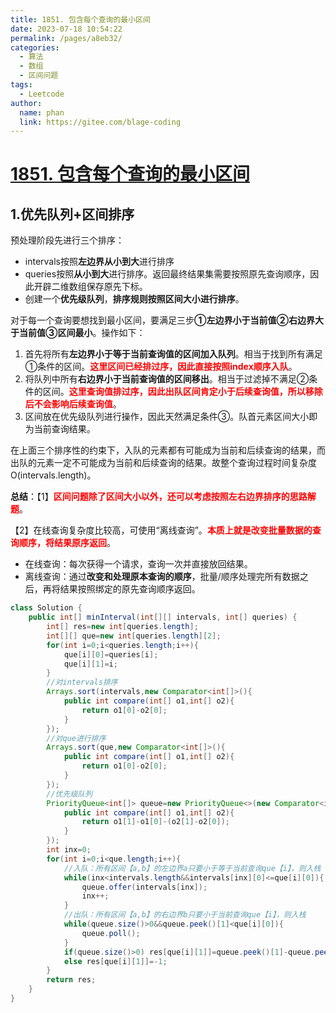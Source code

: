 ```yaml
---
title: 1851. 包含每个查询的最小区间
date: 2023-07-18 10:54:22
permalink: /pages/a8eb32/
categories:
  - 算法
  - 数组
  - 区间问题
tags:
  - Leetcode
author: 
  name: phan
  link: https://gitee.com/blage-coding
---
```

# [1851. 包含每个查询的最小区间](https://leetcode.cn/problems/minimum-interval-to-include-each-query/)

## 1.优先队列+区间排序

预处理阶段先进行三个排序：

- intervals按照**左边界从小到大**进行排序
- queries按照**从小到大**进行排序。返回最终结果集需要按照原先查询顺序，因此开辟二维数组保存原先下标。
- 创建一个**优先级队列**，**排序规则按照区间大小进行排序**。

对于每一个查询要想找到最小区间，要满足三步**①左边界小于当前值②右边界大于当前值③区间最小**。操作如下：

1. 首先将所有**左边界小于等于当前查询值的区间加入队列**。相当于找到所有满足①条件的区间。<font color="red">**这里区间已经排过序，因此直接按照index顺序入队**</font>。
2. 将队列中所有**右边界小于当前查询值的区间移出**。相当于过滤掉不满足②条件的区间。<font color="red">**这里查询值排过序，因此出队区间肯定小于后续查询值，所以移除后不会影响后续查询值**</font>。
3. 区间放在优先级队列进行操作，因此天然满足条件③。队首元素区间大小即为当前查询结果。

在上面三个排序性的约束下，入队的元素都有可能成为当前和后续查询的结果，而出队的元素一定不可能成为当前和后续查询的结果。故整个查询过程时间复杂度O(intervals.length)。

**总结**：【1】<font color="red">**区间问题除了区间大小以外，还可以考虑按照左右边界排序的思路解题**</font>。

【2】在线查询复杂度比较高，可使用“离线查询”。<font color="red">**本质上就是改变批量数据的查询顺序，将结果原序返回**</font>。

- 在线查询：每次获得一个请求，查询一次并直接放回结果。
- 离线查询：通过**改变和处理原本查询的顺序**，批量/顺序处理完所有数据之后，再将结果按照绑定的原先查询顺序返回。

```java
class Solution {
    public int[] minInterval(int[][] intervals, int[] queries) {
        int[] res=new int[queries.length];
        int[][] que=new int[queries.length][2];
        for(int i=0;i<queries.length;i++){
            que[i][0]=queries[i];
            que[i][1]=i;
        }
        //对intervals排序
        Arrays.sort(intervals,new Comparator<int[]>(){
            public int compare(int[] o1,int[] o2){
                return o1[0]-o2[0];
            }
        });
        //对que进行排序
        Arrays.sort(que,new Comparator<int[]>(){
            public int compare(int[] o1,int[] o2){
                return o1[0]-o2[0];
            }
        });
        //优先级队列
        PriorityQueue<int[]> queue=new PriorityQueue<>(new Comparator<int[]>(){
            public int compare(int[] o1,int[] o2){
                return o1[1]-o1[0]-(o2[1]-o2[0]);
            }
        });
        int inx=0;
        for(int i=0;i<que.length;i++){
            //入队：所有区间【a,b】的左边界a只要小于等于当前查询que【i】，则入栈
            while(inx<intervals.length&&intervals[inx][0]<=que[i][0]){
                queue.offer(intervals[inx]);
                inx++;
            }
            //出队：所有区间【a,b】的右边界b只要小于当前查询que【i】，则入栈
            while(queue.size()>0&&queue.peek()[1]<que[i][0]){
                queue.poll();
            }
            if(queue.size()>0) res[que[i][1]]=queue.peek()[1]-queue.peek()[0]+1;
            else res[que[i][1]]=-1;
        }
        return res;
    }
}
```

